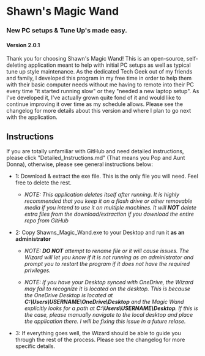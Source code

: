 # Shawn's Magic Wand

### New PC setups &amp; Tune Up's made easy.

  

#### Version 2.0.1

  

Thank you for choosing Shawn's Magic Wand! This is an open-source, self-deleting application meant to help with initial PC setups as well as typical tune up style maintenance. As the dedicated Tech Geek out of my friends and family, I developed this program in my free time in order to help them with their basic computer needs without me having to remote into their PC every time "it started running slow" or they "needed a new laptop setup". As I've developed it, I've actually grown quite fond of it and would like to continue improving it over time as my schedule allows. Please see the changelog for more details about this version and where I plan to go next with the application.

  

## Instructions

  

If you are totally unfamiliar with GitHub and need detailed instructions, please click "Detailed_Instructions.md" (That means you Pop and Aunt Donna), otherwise, please see general instructions below:

  

- 1: Download & extract the exe file. This is the only file you will need. Feel free to delete the rest.

	- *NOTE: This application deletes itself after running. It is highly recommended that you keep it on a flash drive or other removable media if you intend to use it on multiple machines. It will **NOT** delete extra files from the download/extraction if you download the entire repo from GitHub*

- 2: Copy Shawns_Magic_Wand.exe to your Desktop and run it **as an administrator**

	- *NOTE: **DO NOT** attempt to rename file or it will cause issues. The Wizard will let you know if it is not running as an administrator and prompt you to restart the program if it does not have the required privileges.*
	
	- *NOTE: If you have your Desktop synced with OneDrive, the Wizard may fail to recognize it is located on the desktop. This is because the OneDrive Desktop is located at **C:\Users\USERNAME\OneDrive\Desktop** and the Magic Wand explicitly looks for a path at **C:\Users\USERNAME\Desktop**. If this is the case, please manually navigate to the local desktop and place the application there. I will be fixing this issue in a future relase.*

- 3: If everything goes well, the Wizard should be able to guide you through the rest of the process. Please see the changelog for more specific details.

